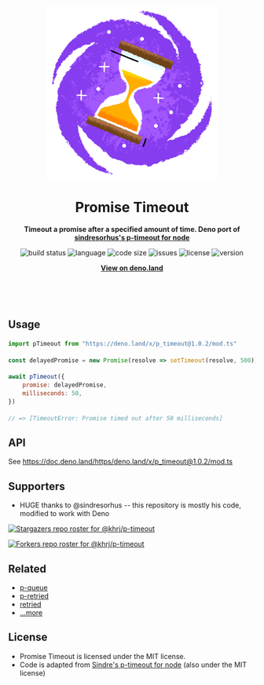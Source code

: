 <div align="center">
    <img src="assets/logo.svg" width="350" height="350" alt="People standing in Timeout illustration">
    <h1>Promise Timeout</h1>
    <p>
        <b>Timeout a promise after a specified amount of time. Deno port of <a href="https://github.com/sindresorhus/p-timeout">sindresorhus's p-timeout for node</a></b>
    </p>
    <p>
        <img alt="build status" src="https://img.shields.io/github/workflow/status/khrj/p-timeout/Deno?label=checks" >
        <img alt="language" src="https://img.shields.io/github/languages/top/khrj/p-timeout" >
        <img alt="code size" src="https://img.shields.io/github/languages/code-size/khrj/p-timeout">
        <img alt="issues" src="https://img.shields.io/github/issues/khrj/p-timeout" >
        <img alt="license" src="https://img.shields.io/github/license/khrj/p-timeout">
        <img alt="version" src="https://img.shields.io/github/v/release/khrj/p-timeout">
    </p>
    <p>
        <b><a href="https://deno.land/x/p_timeout">View on deno.land</a></b>
    </p>
    <br>
    <br>
    <br>
</div>

## Usage

```js
import pTimeout from "https://deno.land/x/p_timeout@1.0.2/mod.ts"

const delayedPromise = new Promise(resolve => setTimeout(resolve, 500))

await pTimeout({
    promise: delayedPromise,
    milliseconds: 50,
})

// => [TimeoutError: Promise timed out after 50 milliseconds]
```

## API

See https://doc.deno.land/https/deno.land/x/p_timeout@1.0.2/mod.ts

## Supporters

- HUGE thanks to @sindresorhus -- this repository is mostly his code, modified to work with Deno

[![Stargazers repo roster for @khrj/p-timeout](https://reporoster.com/stars/khrj/p-timeout)](https://github.com/khrj/p-timeout/stargazers)

[![Forkers repo roster for @khrj/p-timeout](https://reporoster.com/forks/khrj/p-timeout)](https://github.com/khrj/p-timeout/network/members)

## Related

- [p-queue](https://github.com/khrj/p-queue)
- [p-retried](https://github.com/khrj/p-retried)
- [retried](https://github.com/khrj/retried)
- [...more](https://github.com/khrj/deno-modules)

## License

- Promise Timeout is licensed under the MIT license.
- Code is adapted from [Sindre's p-timeout for node](https://github.com/sindresorhus/p-timeout) (also under the MIT license)
